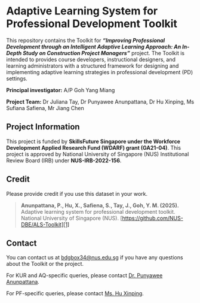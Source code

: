 # Adaptive Learning System for Professional Development Toolkit
This repository contains the Toolkit for _**“Improving Professional Development through an Intelligent Adaptive Learning Approach: An In-Depth Study on Construction Project Managers”**_ project. The Toolkit is intended to provides course developers, instructional designers, and learning administrators with a structured framework for designing and implementing adaptive learning strategies in professional development (PD) settings.

**Principal investigator:** A/P Goh Yang Miang

**Project Team:** Dr Juliana Tay, Dr Punyawee Anunpattana, Dr Hu Xinping, Ms Sufiana Safiena, Mr Jiang Chen

## Project Information
This project is funded by **SkillsFuture Singapore under the Workforce Development Applied Research Fund (WDARF) grant (GA21-04)**. This project is approved by National University of Singapore (NUS) Institutional Review Board (IRB) under **NUS-IRB-2022-156**. 

## Credit
Please provide credit if you use this dataset in your work. 
> **Anunpattana, P., Hu, X., Safiena, S., Tay, J., Goh, Y. M. (2025).** Adaptive learning system for professional development toolkit. National University of Singapore (NUS). [https://github.com/NUS-DBE/ALS-Toolkit][1]

## Contact
You can contact us at [bdgbox34@nus.edu.sg][2] if you have any questions about the Toolkit or the project. 

For KUR and AQ-specific queries, please contact [Dr. Punyawee Anunpattana][3].

For PF-specific queries, please contact [Ms. Hu Xinping][4].

[1]:	https://github.com/NUS-DBE/ALS-Toolkit
[2]:	mailto:bdgbox34@nus.edu.sg
[3]:  https://github.com/bellpunyawee
[4]:  https://github.com/xinpingh
